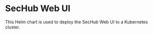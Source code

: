 <!-- SPDX-License-Identifier: MIT --->
# SecHub Web UI

 This Helm chart is used to deploy the SecHub Web UI to a Kubernetes cluster.